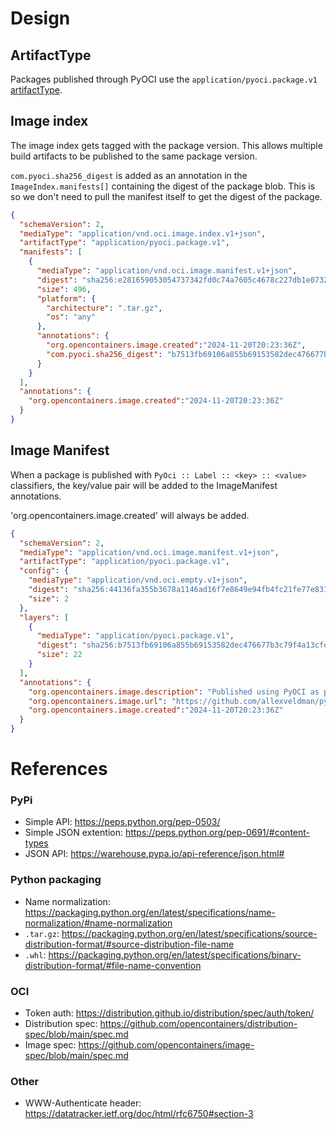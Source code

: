 # Design

## ArtifactType
Packages published through PyOCI use the `application/pyoci.package.v1` [artifactType](https://github.com/opencontainers/image-spec/blob/v1.1.0/manifest.md#guidelines-for-artifact-usage).

## Image index
The image index gets tagged with the package version.
This allows multiple build artifacts to be published to the same package version.

`com.pyoci.sha256_digest` is added as an annotation in the `ImageIndex.manifests[]`
containing the digest of the package blob.
This is so we don't need to pull the manifest itself to get the digest of the package.

```json
{
  "schemaVersion": 2,
  "mediaType": "application/vnd.oci.image.index.v1+json",
  "artifactType": "application/pyoci.package.v1",
  "manifests": [
    {
      "mediaType": "application/vnd.oci.image.manifest.v1+json",
      "digest": "sha256:e281659053054737342fd0c74a7605c4678c227db1e073260b44f845dfdf535a",
      "size": 496,
      "platform": {
        "architecture": ".tar.gz",
        "os": "any"
      },
      "annotations": {
        "org.opencontainers.image.created":"2024-11-20T20:23:36Z",
        "com.pyoci.sha256_digest": "b7513fb69106a855b69153582dec476677b3c79f4a13cfee6fb7a356cfa754c0"
      }
    }
  ],
  "annotations": {
    "org.opencontainers.image.created":"2024-11-20T20:23:36Z"
  }
}
```

## Image Manifest

When a package is published with `PyOci :: Label :: <key> :: <value>` classifiers,
the key/value pair will be added to the ImageManifest annotations.

'org.opencontainers.image.created' will always be added.

```json
{
  "schemaVersion": 2,
  "mediaType": "application/vnd.oci.image.manifest.v1+json",
  "artifactType": "application/pyoci.package.v1",
  "config": {
    "mediaType": "application/vnd.oci.empty.v1+json",
    "digest": "sha256:44136fa355b3678a1146ad16f7e8649e94fb4fc21fe77e8310c060f61caaff8a",
    "size": 2
  },
  "layers": [
    {
      "mediaType": "application/pyoci.package.v1",
      "digest": "sha256:b7513fb69106a855b69153582dec476677b3c79f4a13cfee6fb7a356cfa754c0",
      "size": 22
    }
  ],
  "annotations": {
    "org.opencontainers.image.description": "Published using PyOCI as part of the examples.",
    "org.opencontainers.image.url": "https://github.com/allexveldman/pyoci",
    "org.opencontainers.image.created":"2024-11-20T20:23:36Z"
  }
}
```

# References

### PyPi
- Simple API: https://peps.python.org/pep-0503/
- Simple JSON extention: https://peps.python.org/pep-0691/#content-types
- JSON API: https://warehouse.pypa.io/api-reference/json.html#

### Python packaging
- Name normalization: https://packaging.python.org/en/latest/specifications/name-normalization/#name-normalization
- `.tar.gz`: https://packaging.python.org/en/latest/specifications/source-distribution-format/#source-distribution-file-name
- `.whl`: https://packaging.python.org/en/latest/specifications/binary-distribution-format/#file-name-convention

### OCI
- Token auth: https://distribution.github.io/distribution/spec/auth/token/
- Distribution spec: https://github.com/opencontainers/distribution-spec/blob/main/spec.md
- Image spec: https://github.com/opencontainers/image-spec/blob/main/spec.md

### Other
- WWW-Authenticate header: https://datatracker.ietf.org/doc/html/rfc6750#section-3
